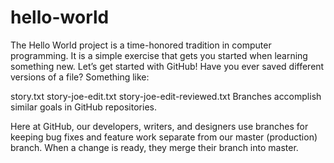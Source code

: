 # hello-world
The Hello World project is a time-honored tradition in computer programming. It is a simple exercise that gets you started when learning something new. Let’s get started with GitHub!
Have you ever saved different versions of a file? Something like:

story.txt
story-joe-edit.txt
story-joe-edit-reviewed.txt
Branches accomplish similar goals in GitHub repositories.

Here at GitHub, our developers, writers, and designers use branches for keeping bug fixes and feature work separate from our master (production) branch. When a change is ready, they merge their branch into master.
